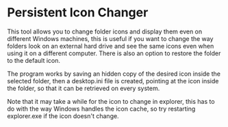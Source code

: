 # Persistent Icon Changer
This tool allows you to change folder icons and display them even on different Windows machines, this is useful if you want to change
the way folders look on an external hard drive and see the same icons even when using it on a different computer.
There is also an option to restore the folder to the default icon.

The program works by saving an hidden copy of the desired icon inside the selected folder, then a desktop.ini file is created, pointing at
the icon inside the folder, so that it can be retrieved on every system.

Note that it may take a while for the icon to change in explorer, this has to do with the way Windows handles the icon cache, so try restarting explorer.exe if the icon doesn't change.
